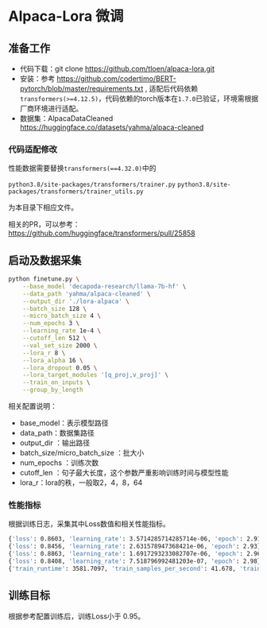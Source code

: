 # Alpaca-Lora 微调

## 准备工作

- 代码下载：git clone https://github.com/tloen/alpaca-lora.git
- 安装：参考 https://github.com/codertimo/BERT-pytorch/blob/master/requirements.txt , 适配后代码依赖 `transformers(>=4.12.5)`，代码依赖的torch版本在`1.7.0`已验证，环境需根据厂商环境进行适配。
- 数据集：AlpacaDataCleaned https://huggingface.co/datasets/yahma/alpaca-cleaned

### 代码适配修改
性能数据需要替换`transformers(==4.32.0)`中的

`python3.8/site-packages/transformers/trainer.py`
`python3.8/site-packages/transformers/trainer_utils.py`

为本目录下相应文件。

相关的PR，可以参考：https://github.com/huggingface/transformers/pull/25858

## 启动及数据采集

```bash
python finetune.py \
    --base_model 'decapoda-research/llama-7b-hf' \
    --data_path 'yahma/alpaca-cleaned' \
    --output_dir './lora-alpaca' \
    --batch_size 128 \
    --micro_batch_size 4 \
    --num_epochs 3 \
    --learning_rate 1e-4 \
    --cutoff_len 512 \
    --val_set_size 2000 \
    --lora_r 8 \
    --lora_alpha 16 \
    --lora_dropout 0.05 \
    --lora_target_modules '[q_proj,v_proj]' \
    --train_on_inputs \
    --group_by_length
```

相关配置说明：

- base_model：表示模型路径
- data_path：数据集路径
- output_dir ：输出路径
- batch_size/micro_batch_size ：批大小
- num_epochs ：训练次数
- cutoff_len ：句子最大长度，这个参数严重影响训练时间与模型性能
- lora_r：lora的秩，一般取2，4，8，64



### 性能指标

根据训练日志，采集其中Loss数值和相关性能指标。
```bash
{'loss': 0.8603, 'learning_rate': 3.5714285714285714e-06, 'epoch': 2.91}
{'loss': 0.8456, 'learning_rate': 2.631578947368421e-06, 'epoch': 2.93}
{'loss': 0.8863, 'learning_rate': 1.6917293233082707e-06, 'epoch': 2.96}
{'loss': 0.8408, 'learning_rate': 7.518796992481203e-07, 'epoch': 2.98}
{'train_runtime': 3581.7097, 'train_samples_per_second': 41.678, 'train_steps_per_second': 0.325, 'train_tokens_per_second(tgs)': 1228.267, 'train_loss': 0.9499486045739085, 'epoch': 2.99}
```

## 训练目标
根据参考配置训练后，训练Loss小于 0.95。
